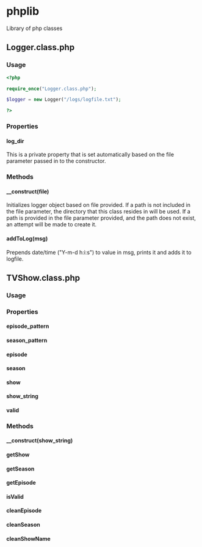 phplib
======

Library of php classes

## Logger.class.php
### Usage
```php
<?php

require_once("Logger.class.php");

$logger = new Logger("/logs/logfile.txt");

?>
```

### Properties
#### log_dir
This is a private property that is set automatically based on the file parameter passed in to the constructor.

### Methods
#### __construct(file)
Initializes logger object based on file provided. If a path is not included in the file parameter, the directory that this class resides in will be used. If a path is provided in the file parameter provided, and the path does not exist, an attempt will be made to create it.
#### addToLog(msg)
Prepends date/time ("Y-m-d h:i:s") to value in msg, prints it and adds it to logfile.

## TVShow.class.php
### Usage

### Properties
#### episode_pattern
#### season_pattern
#### episode
#### season
#### show
#### show_string
#### valid

### Methods
#### __construct(show_string)
#### getShow
#### getSeason
#### getEpisode
#### isValid
#### cleanEpisode
#### cleanSeason
#### cleanShowName
